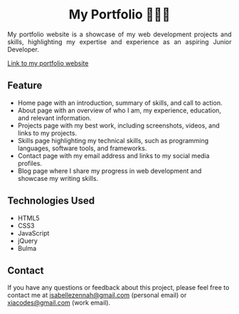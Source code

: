 <h1 align=center>My Portfolio 👩🏾‍💻</h1>

<p align=justify>My portfolio website is a showcase of my web development projects and skills, highlighting my expertise and experience as an aspiring Junior  Developer.</p>

<a href="#">Link to my portfolio website</a>

## Feature

- Home page with an introduction, summary of skills, and call to action.
- About page with an overview of who I am, my experience, education, and
  relevant information.
- Projects page with my best work, including screenshots, videos, and links to
  my projects.
- Skills page highlighting my technical skills, such as programming languages,
  software tools, and frameworks.
- Contact page with my email address and links to my social media profiles.
- Blog page where I share my progress in web development and showcase my writing
  skills.

## Technologies Used

- HTML5
- CSS3
- JavaScript
- jQuery
- Bulma

## Contact

If you have any questions or feedback about this project, please feel free to
contact me at
<a href="mailto:isabellezennah@gmail.com">isabellezennah@gmail.com</a> (personal
email) or <a href="mailto:xiacodes@gmail.com">xiacodes@gmail.com</a> (work
email).
